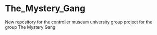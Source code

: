 # The_Mystery_Gang
New repository for the controller museum university group project for the group The Mystery Gang
